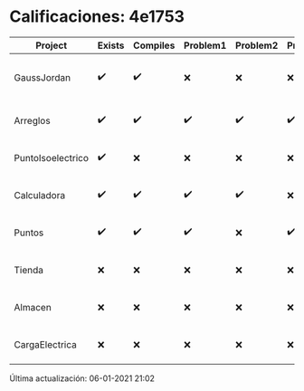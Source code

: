 # Calificaciones: 4e1753
|Project|Exists|Compiles|Problem1|Problem2|Problem3|Extra|Grade|CommitHash|CommitDate|CheckDate|DueDate|Comments|
|-|-|-|-|-|-|-|-|-|-|-|-|-|
|GaussJordan|✔️|✔️|❌|❌|❌|❌|6.0|87b1ff695250f6591686bb8b82cd6d3139a84e2b|29-10-2020 19:26:48|29-10-2020 21:27:11|29-10-2020 21:00:00|No aplica correctamente el método de Gauss-Jordan/No aplica correctamente el método de Gauss-Jordan/No avisa al usuario que el sistema no tiene solución/No intercambia las filas cuando un pivote es cero|
|Arreglos|✔️|✔️|✔️|✔️|✔️|✔️|10.0|38c51449594af3553dc59c5ce8b7747089c2f30c|20-10-2020 14:33:08|27-10-2020 22:18:09|22-10-2020 21:00:00|///|
|PuntoIsoelectrico|✔️|❌|❌|❌|❌|❌|5.0|ab98be5cded3ee991ee22f955a72952ef1a5c992|26-11-2020 18:18:08|26-11-2020 21:00:31|26-11-2020 21:00:00|Tu código no compila|
|Calculadora|✔️|✔️|✔️|✔️|❌|✔️|10.0|d235b55bade3f45620e680952395fa8bff570d8b|19-10-2020 10:13:42|19-10-2020 21:07:47|15-10-2020 21:00:00|No implementa la operación módulo|
|Puntos|✔️|✔️|✔️|❌|✔️|❌|7.166666666666668|a57ab00072550c4ec541d8ddd7a600e81e15ba41|09-11-2020 08:39:48|09-11-2020 21:00:27|05-11-2020 21:00:00|/No aplica correctamente la rotación//No hace correctamente la rotación con ángulos negativos|
|Tienda|❌|❌|❌|❌|❌|❌|5.0|nan|nan|06-01-2021 21:02:46|11-12-2020 21:00:00|No se encontró el archivo en PracticasComputacionI/Tienda/Almacen.cpp|
|Almacen|❌|❌|❌|❌|❌|❌|5.0|nan|nan|06-01-2021 21:02:44|04-12-2020 21:00:00|No se encontró el archivo en PracticasComputacionI/Almacen/Almacen.cpp|
|CargaElectrica|❌|❌|❌|❌|❌|❌|5.0|nan|nan|06-01-2021 21:02:42|19-11-2020 21:00:00|No se encontró el archivo en PracticasComputacionI/CargaElectrica/CargaElectrica.cpp|

Última actualización: 06-01-2021 21:02